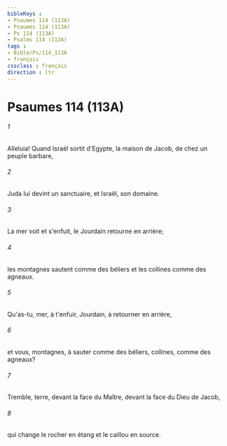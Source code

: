 ```yaml
---
bibleKeys : 
- Psaumes 114 (113A)
- Psaumes 114 (113A)
- Ps 114 (113A)
- Psalms 114 (113A)
tags : 
- Bible/Ps/114_113A
- français
cssclass : français
direction : ltr
---
```


# Psaumes 114 (113A)

###### 1
Alleluia! Quand Israël sortit d'Egypte, la maison de Jacob, de chez un peuple barbare,
###### 2
Juda lui devint un sanctuaire, et Israël, son domaine.
###### 3
La mer voit et s'enfuit, le Jourdain retourne en arrière;
###### 4
les montagnes sautent comme des béliers et les collines comme des agneaux.
###### 5
Qu'as-tu, mer, à t'enfuir, Jourdain, à retourner en arrière,
###### 6
et vous, montagnes, à sauter comme des béliers, collines, comme des agneaux?
###### 7
Tremble, terre, devant la face du Maître, devant la face du Dieu de Jacob,
###### 8
qui change le rocher en étang et le caillou en source.
